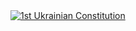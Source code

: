 <div class='tableauPlaceholder' id='viz1499611460587' style='position: relative'><noscript><a href='https:&#47;&#47;en.wikipedia.org&#47;wiki&#47;Constitution_of_Pylyp_Orlyk'><img alt='1st Ukrainian Constitution ' src='https:&#47;&#47;public.tableau.com&#47;static&#47;images&#47;1s&#47;1stUkrainianConstitution&#47;1stUkrainianConstitution&#47;1_rss.png' style='border: none' /></a></noscript><object class='tableauViz'  style='display:none;'><param name='host_url' value='https%3A%2F%2Fpublic.tableau.com%2F' /> <param name='site_root' value='' /><param name='name' value='1stUkrainianConstitution&#47;1stUkrainianConstitution' /><param name='tabs' value='no' /><param name='toolbar' value='yes' /><param name='static_image' value='https:&#47;&#47;public.tableau.com&#47;static&#47;images&#47;1s&#47;1stUkrainianConstitution&#47;1stUkrainianConstitution&#47;1.png' /> <param name='animate_transition' value='yes' /><param name='display_static_image' value='yes' /><param name='display_spinner' value='yes' /><param name='display_overlay' value='yes' /><param name='display_count' value='yes' /></object></div>                <script type='text/javascript'>                    var divElement = document.getElementById('viz1499611460587');                    var vizElement = divElement.getElementsByTagName('object')[0];                    vizElement.style.width='1004px';vizElement.style.height='869px';                    var scriptElement = document.createElement('script');                    scriptElement.src = 'https://public.tableau.com/javascripts/api/viz_v1.js';                    vizElement.parentNode.insertBefore(scriptElement, vizElement);                </script>

